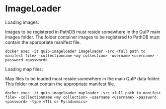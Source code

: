 # ImageLoader

Loading images:

Images to be registered in PathDB must reside somewhere in the QuIP main images folder.  The folder container images to be registered to PathDB must contain the appropriate manifest file.
```
docker exec -it quip-imageloader imageloader -src <full path to manifest file> -collectionname <my collection> -username <username> -password <password>
```
Loading map files:

Map files to be loaded must reside somewhere in the main QuIP data folder.  This folder must contain the appropriate manifest file.
```
docker exec -it quip-imageloader maploader -src <full path to manifest file> -collectionname <my collection> -username <username> -password <password> -type <TIL or Pyradiomics>
```
